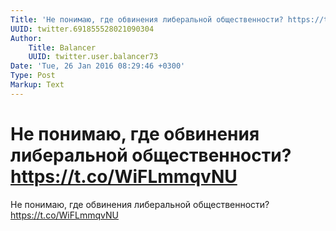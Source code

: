 ```yaml
---
Title: 'Не понимаю, где обвинения либеральной общественности? https://t.co/WiFLmmqvNU'
UUID: twitter.691855528021090304
Author:
    Title: Balancer
    UUID: twitter.user.balancer73
Date: 'Tue, 26 Jan 2016 08:29:46 +0300'
Type: Post
Markup: Text
---
```


# Не понимаю, где обвинения либеральной общественности? https://t.co/WiFLmmqvNU

Не понимаю, где обвинения либеральной общественности?
https://t.co/WiFLmmqvNU